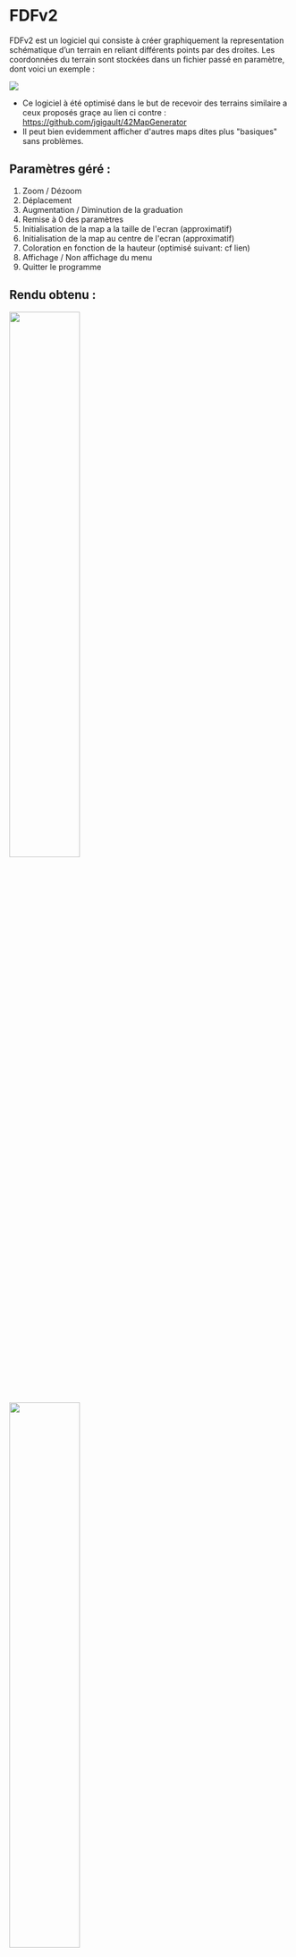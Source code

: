 # FDFv2
FDFv2 est un logiciel qui consiste à créer graphiquement la representation schématique d’un terrain en reliant différents points par des droites. Les coordonnées du terrain sont stockées dans un fichier passé en paramètre, dont voici un exemple :

<img src="http://i.imgur.com/wZQjNSb.png" align="center"/>

- Ce logiciel à été optimisé dans le but de recevoir des terrains similaire a ceux proposés graçe au lien ci contre :
https://github.com/jgigault/42MapGenerator
- Il peut bien evidemment afficher d'autres maps dites plus "basiques" sans problèmes.

## Paramètres géré :
1. Zoom / Dézoom
2. Déplacement
3. Augmentation / Diminution de la graduation
4. Remise à 0 des paramètres
5. Initialisation de la map a la taille de l'ecran (approximatif)
6. Initialisation de la map au centre de l'ecran (approximatif)
7. Coloration en fonction de la hauteur (optimisé suivant: cf lien)
8. Affichage / Non affichage du menu
9. Quitter le programme

## Rendu obtenu :

<img src="http://i.imgur.com/JWHNfpD.jpg" width="50%" align="left"  />
<img src="http://i.imgur.com/UhGn7dK.jpg" width="50%" align="rigth" heigth="98%"/>

## Points à améliorer / ajouter :
- Vitesse (comme souvent)
- Optimisation en memoire (qui ralentirais l'execution, donc à voir)
- Changement de palette de couleur
- Améliorer l'initialisation de la map, taille et centrage
- Gérer d'autres vue
- Gérer les faces cachées (risque de ralentir enormement les performances, à voir)


> Ps : Avoir un code qui marche c'est bien, le comprendre c'est mieux ! ;)

